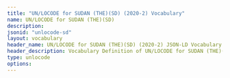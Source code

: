 ```yaml
---
title: "UN/LOCODE for SUDAN (THE)(SD) (2020-2) Vocabulary"
name: UN/LOCODE for SUDAN (THE)(SD) 
description: 
jsonid: "unlocode-sd"
layout: vocabulary
header_name: UN/LOCODE for SUDAN (THE)(SD) (2020-2) JSON-LD Vocabulary
header_description: Vocabulary Definition of UN/LOCODE for SUDAN (THE)(SD) (2020-2) semantics in HTML format. JSON-LD format is available at [unlocode-sd.jsonld](/vocabulary/unlocode-sd.jsonld)
type: unlocode
options:
---
```

